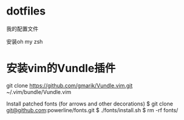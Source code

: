 dotfiles
========

我的配置文件

安装oh my zsh


安装vim的Vundle插件
===
git clone https://github.com/gmarik/Vundle.vim.git ~/.vim/bundle/Vundle.vim

Install patched fonts (for arrows and other decorations)
$ git clone git@github.com:powerline/fonts.git
$ ./fonts/install.sh
$ rm -rf fonts/
